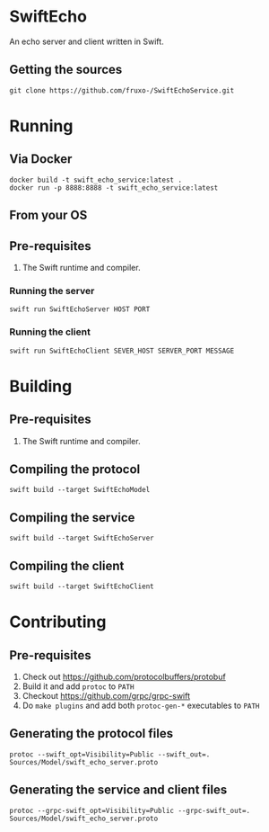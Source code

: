 # SwiftEcho

An echo server and client written in Swift.

## Getting the sources
```
git clone https://github.com/fruxo-/SwiftEchoService.git
```

# Running
## Via Docker
```
docker build -t swift_echo_service:latest .
docker run -p 8888:8888 -t swift_echo_service:latest
```

## From your OS
## Pre-requisites
1. The Swift runtime and compiler.

###  Running the server
```
swift run SwiftEchoServer HOST PORT
```
### Running the client
```
swift run SwiftEchoClient SEVER_HOST SERVER_PORT MESSAGE 
```

# Building
## Pre-requisites
1. The Swift runtime and compiler.

## Compiling the protocol
```
swift build --target SwiftEchoModel
```

## Compiling the service
```
swift build --target SwiftEchoServer
```

## Compiling the client
```
swift build --target SwiftEchoClient
```

# Contributing
## Pre-requisites
1. Check out https://github.com/protocolbuffers/protobuf
1. Build it and add `protoc` to `PATH`
1. Checkout https://github.com/grpc/grpc-swift
1. Do `make plugins` and add both `protoc-gen-*` executables to `PATH`

## Generating the protocol files
```
protoc --swift_opt=Visibility=Public --swift_out=. Sources/Model/swift_echo_server.proto
```

## Generating the service and client files
```
protoc --grpc-swift_opt=Visibility=Public --grpc-swift_out=. Sources/Model/swift_echo_server.proto
```
